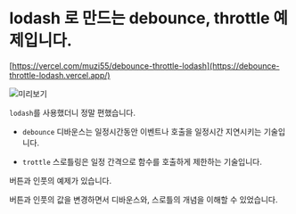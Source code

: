 # lodash 로 만드는 debounce, throttle 예제입니다.

[https://vercel.com/muzi55/debounce-throttle-lodash](https://debounce-throttle-lodash.vercel.app/)


![미리보기](https://github.com/muzi55/Debounce_Throttle_Lodash/assets/132406946/f0be3035-bc8c-4e7b-adbd-9eae9727b6c5)

`lodash`를 사용했더니 정말 편했습니다.

- `debounce` 디바운스는 일정시간동안 이벤트나 호출을 일정시간 지연시키는 기술입니다.

- `trottle` 스로틀링은 일정 간격으로 함수를 호출하게 제한하는 기술입니다.


버튼과 인풋의 예제가 있습니다.

버튼과 인풋의 값을 변경하면서 디바운스와, 스로틀의 개념을 이해할 수 있었습니다.
